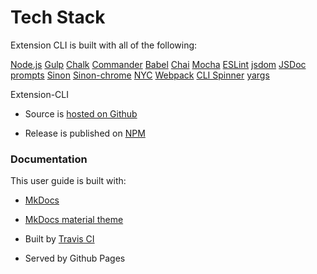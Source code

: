 # Tech Stack


Extension CLI is built with all of the following:

 [Node.js][0]  [Gulp][1]  [Chalk][2]  [Commander][3]  [Babel][4]  [Chai][5] [Mocha][6]  [ESLint][7]  [jsdom][8]  [JSDoc][9]  [prompts][10]  [Sinon][11] [Sinon-chrome][16]  [NYC][12]  [Webpack][13] [CLI Spinner][14]  [yargs][15]   

Extension-CLI

- Source is [hosted on Github](https://github.com/MobileFirstLLC/extension-cli)

- Release is published on [NPM](https://www.npmjs.com/package/extension-cli)

### Documentation

This user guide is built with:

- [MkDocs](https://www.mkdocs.org/)

- [MkDocs material theme](https://squidfunk.github.io/mkdocs-material/)

- Built by [Travis CI](https://travis-ci.org/MobileFirstLLC/extension-cli)

- Served by Github Pages

[0]: https://nodejs.org/en/
[1]: https://gulpjs.com/
[2]: https://www.npmjs.com/package/chalk
[3]: https://www.npmjs.com/package/commander
[4]: https://babeljs.io/
[5]: https://www.chaijs.com/
[6]: https://mochajs.org/
[7]: https://eslint.org/
[8]: https://github.com/jsdom/jsdom
[9]: https://jsdoc.app/
[10]: https://www.npmjs.com/package/prompts
[11]: https://sinonjs.org/
[12]: https://www.npmjs.com/package/nyc
[13]: https://webpack.js.org/
[14]: https://www.npmjs.com/package/cli-spinner
[15]: https://www.npmjs.com/package/yargs
[16]: https://github.com/acvetkov/sinon-chrome
